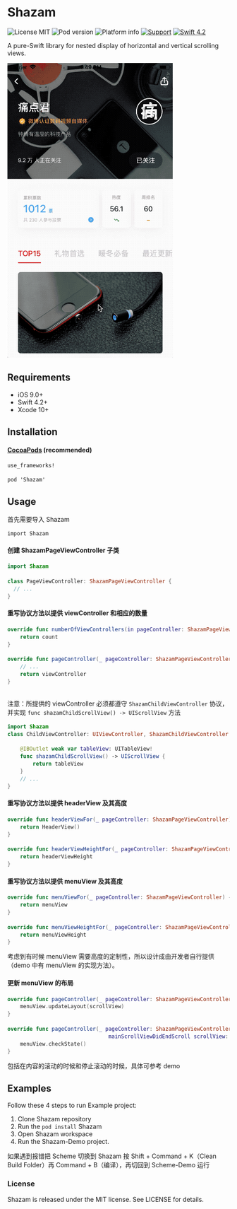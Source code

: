 # Shazam

![License MIT](https://img.shields.io/dub/l/vibe-d.svg)
![Pod version](http://img.shields.io/cocoapods/v/Shazam.svg?style=flat)
![Platform info](http://img.shields.io/cocoapods/p/LCNetwork.svg?style=flat)
[![Support](https://img.shields.io/badge/support-iOS9.0+-blue.svg?style=flat)](https://www.apple.com/nl/ios/)
[![Swift 4.2](https://camo.githubusercontent.com/cc157628e33009bbb18f6e476955a0f641f407d9/68747470733a2f2f696d672e736869656c64732e696f2f62616467652f53776966742d342e322d6f72616e67652e7376673f7374796c653d666c6174)](https://developer.apple.com/swift/)

A pure-Swift library for nested display of horizontal and vertical scrolling views.

![demo](./demo.gif)

## Requirements

- iOS 9.0+ 
- Swift 4.2+
- Xcode 10+



## Installation

#### [CocoaPods](http://cocoapods.org/) (recommended)

```
use_frameworks!

pod 'Shazam'
```

## Usage

首先需要导入 Shazam

```
import Shazam
```



#### 创建 ShazamPageViewController 子类

```swift
import Shazam

class PageViewController: ShazamPageViewController {
  // ...
}
```

#### 重写协议方法以提供 viewController 和相应的数量

```swift
override func numberOfViewControllers(in pageController: ShazamPageViewController) -> Int {
    return count
}
    
override func pageController(_ pageController: ShazamPageViewController, viewControllerAt index: Int) -> (UIViewController & ShazamChildViewController) {
    // ...
    return viewController
}
    
```

注意：所提供的 viewController 必须都遵守 `ShazamChildViewController` 协议，并实现 `func shazamChildScrollView() -> UIScrollView` 方法

```swift
import Shazam
class ChildViewController: UIViewController, ShazamChildViewController {

    @IBOutlet weak var tableView: UITableView!
    func shazamChildScrollView() -> UIScrollView {
        return tableView
    }
    // ...
}
```



#### 重写协议方法以提供 headerView 及其高度

```swift
override func headerViewFor(_ pageController: ShazamPageViewController) -> UIView {
    return HeaderView()
}

override func headerViewHeightFor(_ pageController: ShazamPageViewController) -> CGFloat {
    return headerViewHeight
}
```

#### 重写协议方法以提供 menuView 及其高度

```swift
override func menuViewFor(_ pageController: ShazamPageViewController) -> UIView {
    return menuView
}

override func menuViewHeightFor(_ pageController: ShazamPageViewController) -> CGFloat {
    return menuViewHeight
}
```

考虑到有时候 menuView 需要高度的定制性，所以设计成由开发者自行提供（demo 中有 menuView 的实现方法）。

#### 更新 menuView 的布局

```swift
override func pageController(_ pageController: ShazamPageViewController, mainScrollViewDidScroll scrollView: UIScrollView) {
    menuView.updateLayout(scrollView)
}

override func pageController(_ pageController: ShazamPageViewController,
                                mainScrollViewDidEndScroll scrollView: UIScrollView) {
    menuView.checkState()
}
```

包括在内容的滚动的时候和停止滚动的时候，具体可参考 demo

## Examples

Follow these 4 steps to run Example project: 

1. Clone Shazam repository
2. Run the `pod install` Shazam 
3. Open Shazam workspace 
4. Run the Shazam-Demo project.

如果遇到报错把 Scheme 切换到 Shazam 按 Shift + Command + K（Clean Build Folder）再 Command + B（编译），再切回到 Scheme-Demo 运行

### License

Shazam is released under the MIT license. See LICENSE for details.
